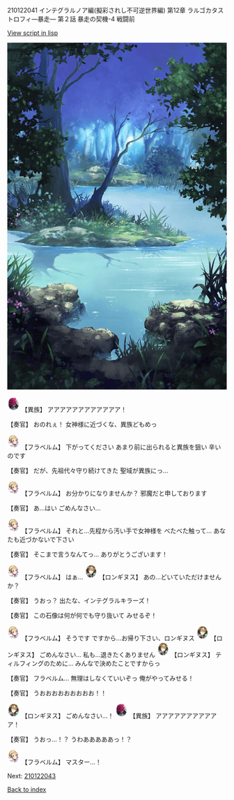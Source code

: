 210122041 インテグラルノア編(擬彩されし不可逆世界編) 第12章 ラルゴカタストロフィ―暴走― 第２話 暴走の契機-4 戦闘前

[View script in lisp](../scripts/210122041.txt)

![fountain.png](../images/backgrounds/fountain.png)

<img src="../images/units/5809801.png" alt="5809801.png" height="34"/>
【異族】
アアアアアアアアアアアア！

【奏官】
おのれぇ！
女神様に近づくな、異族どもめっ

<img src="../images/units/501611.png" alt="501611.png" height="34"/>
【フラベルム】
下がってください
あまり前に出られると異族を狙い
辛いのです

【奏官】
だが、先祖代々守り続けてきた
聖域が異族にっ…

<img src="../images/units/501611.png" alt="501611.png" height="34"/>
【フラベルム】
お分かりになりませんか？
邪魔だと申しております

【奏官】
あ…はい
ごめんなさい…

<img src="../images/units/501611.png" alt="501611.png" height="34"/>
【フラベルム】
それと…先程から汚い手で女神様を
べたべた触って…
あなたも近づかないで下さい

【奏官】
そこまで言うなんてっ…
ありがとうございます！

<img src="../images/units/501611.png" alt="501611.png" height="34"/>
【フラベルム】
はぁ…

<img src="../images/units/5300131.png" alt="5300131.png" height="34"/>
【ロンギヌス】
あの…どいていただけませんか？

【奏官】
うおっ？
出たな、インテグラルキラーズ！

【奏官】
この石像は何が何でも守り抜いて
みせるぞ！

<img src="../images/units/501611.png" alt="501611.png" height="34"/>
【フラベルム】
そうです
ですから…お帰り下さい、ロンギヌス

<img src="../images/units/5300131.png" alt="5300131.png" height="34"/>
【ロンギヌス】
ごめんなさい…
私も…退きたくありません

<img src="../images/units/5300131.png" alt="5300131.png" height="34"/>
【ロンギヌス】
ティルフィングのために…
みんなで決めたことですからっ

【奏官】
フラベルム…
無理はしなくていいぞっ
俺がやってみせる！

【奏官】
うおおおおおおおおお！！

<img src="../images/units/5300131.png" alt="5300131.png" height="34"/>
【ロンギヌス】
ごめんなさい…！

<img src="../images/units/5809801.png" alt="5809801.png" height="34"/>
【異族】
アアアアアアアアアアア！

【奏官】
うおっ…！？
うわあああああっ！？

<img src="../images/units/501611.png" alt="501611.png" height="34"/>
【フラベルム】
マスター…！

Next: [210122043](210122043.md)

[Back to index](index.md)
